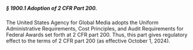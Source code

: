 ##### § 1900.1 Adoption of 2 CFR Part 200. #####

The United States Agency for Global Media adopts the Uniform Administrative Requirements, Cost Principles, and Audit Requirements for Federal Awards set forth at 2 CFR part 200. Thus, this part gives regulatory effect to the terms of 2 CFR part 200 (as effective October 1, 2024).